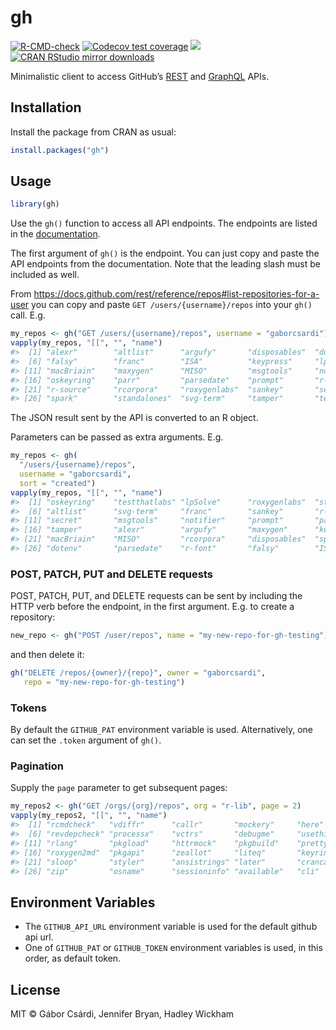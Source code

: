 
<!-- README.md is generated from README.Rmd. Please edit that file -->

# gh

<!-- badges: start -->

[![R-CMD-check](https://github.com/r-lib/gh/workflows/R-CMD-check/badge.svg)](https://github.com/r-lib/gh/actions)
[![Codecov test
coverage](https://codecov.io/gh/r-lib/gh/branch/master/graph/badge.svg)](https://codecov.io/gh/r-lib/gh?branch=master)
[![](https://www.r-pkg.org/badges/version/gh)](https://www.r-pkg.org/pkg/gh)
[![CRAN RStudio mirror
downloads](https://cranlogs.r-pkg.org/badges/gh)](https://www.r-pkg.org/pkg/gh)
<!-- badges: end -->

Minimalistic client to access GitHub’s
[REST](https://docs.github.com/rest) and
[GraphQL](https://docs.github.com/graphql) APIs.

## Installation

Install the package from CRAN as usual:

``` r
install.packages("gh")
```

## Usage

``` r
library(gh)
```

Use the `gh()` function to access all API endpoints. The endpoints are
listed in the [documentation](https://docs.github.com/rest).

The first argument of `gh()` is the endpoint. You can just copy and
paste the API endpoints from the documentation. Note that the leading
slash must be included as well.

From
<https://docs.github.com/rest/reference/repos#list-repositories-for-a-user>
you can copy and paste `GET /users/{username}/repos` into your `gh()`
call. E.g.

``` r
my_repos <- gh("GET /users/{username}/repos", username = "gaborcsardi")
vapply(my_repos, "[[", "", "name")
#>  [1] "alexr"        "altlist"      "argufy"       "disposables"  "dotenv"      
#>  [6] "falsy"        "franc"        "ISA"          "keypress"     "lpSolve"     
#> [11] "macBriain"    "maxygen"      "MISO"         "msgtools"     "notifier"    
#> [16] "oskeyring"    "parr"         "parsedate"    "prompt"       "r-font"      
#> [21] "r-source"     "rcorpora"     "roxygenlabs"  "sankey"       "secret"      
#> [26] "spark"        "standalones"  "svg-term"     "tamper"       "testthatlabs"
```

The JSON result sent by the API is converted to an R object.

Parameters can be passed as extra arguments. E.g.

``` r
my_repos <- gh(
  "/users/{username}/repos",
  username = "gaborcsardi",
  sort = "created")
vapply(my_repos, "[[", "", "name")
#>  [1] "oskeyring"    "testthatlabs" "lpSolve"      "roxygenlabs"  "standalones" 
#>  [6] "altlist"      "svg-term"     "franc"        "sankey"       "r-source"    
#> [11] "secret"       "msgtools"     "notifier"     "prompt"       "parr"        
#> [16] "tamper"       "alexr"        "argufy"       "maxygen"      "keypress"    
#> [21] "macBriain"    "MISO"         "rcorpora"     "disposables"  "spark"       
#> [26] "dotenv"       "parsedate"    "r-font"       "falsy"        "ISA"
```

### POST, PATCH, PUT and DELETE requests

POST, PATCH, PUT, and DELETE requests can be sent by including the HTTP
verb before the endpoint, in the first argument. E.g. to create a
repository:

``` r
new_repo <- gh("POST /user/repos", name = "my-new-repo-for-gh-testing")
```

and then delete it:

``` r
gh("DELETE /repos/{owner}/{repo}", owner = "gaborcsardi",
   repo = "my-new-repo-for-gh-testing")
```

### Tokens

By default the `GITHUB_PAT` environment variable is used. Alternatively,
one can set the `.token` argument of `gh()`.

### Pagination

Supply the `page` parameter to get subsequent pages:

``` r
my_repos2 <- gh("GET /orgs/{org}/repos", org = "r-lib", page = 2)
vapply(my_repos2, "[[", "", "name")
#>  [1] "rcmdcheck"   "vdiffr"      "callr"       "mockery"     "here"       
#>  [6] "revdepcheck" "processx"    "vctrs"       "debugme"     "usethis"    
#> [11] "rlang"       "pkgload"     "httrmock"    "pkgbuild"    "prettycode" 
#> [16] "roxygen2md"  "pkgapi"      "zeallot"     "liteq"       "keyring"    
#> [21] "sloop"       "styler"      "ansistrings" "later"       "crancache"  
#> [26] "zip"         "osname"      "sessioninfo" "available"   "cli"
```

## Environment Variables

  - The `GITHUB_API_URL` environment variable is used for the default
    github api url.
  - One of `GITHUB_PAT` or `GITHUB_TOKEN` environment variables is used,
    in this order, as default token.

## License

MIT © Gábor Csárdi, Jennifer Bryan, Hadley Wickham
